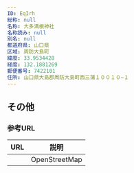```yaml
---
ID: EqIrh
総称: null
名称: 大多満根神社
名称読み: null
別名: null
都道府県: 山口県
区域: 周防大島町
緯度: 33.9534428
経度: 132.1881269
郵便番号: 7422101
住所: 山口県大島郡周防大島町西三蒲１００１０−１
---
```


## その他

### 参考URL

| URL | 説明          |
| --- | ------------- |
|     | OpenStreetMap |
